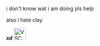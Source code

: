 i don't know wat i am doing pls help

also i hate clay

***xd***
<a style="display: inline-block; border: 0; text-decoration: none;" href="http://vsco.co/cxrro?utm_source=user_grid&utm_medium=user_website&utm_campaign=link_to_grid"><img style="width: 32px; height: 32px; margin: 0px;" src="http://assets.vsco.co/assets/images/assets/Logo_black_32.png" alt="VSCO Logo" /></a>
